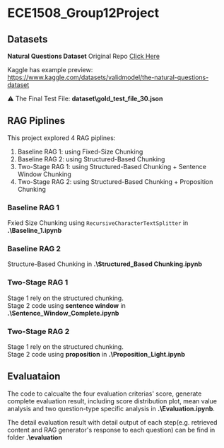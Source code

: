 # ECE1508_Group12Project

## Datasets
**Natural Questions Dataset** Original Repo [Click Here](https://github.com/google-research-datasets/natural-questions)

Kaggle has example preview: https://www.kaggle.com/datasets/validmodel/the-natural-questions-dataset

⚠️ The Final Test File: **dataset\gold_test_file_30.json**


## RAG Piplines

This project explored 4 RAG piplines:

1. Baseline RAG 1: using Fixed-Size Chunking
2. Baseline RAG 2: using Structured-Based Chunking
3. Two-Stage RAG 1: using Structured-Based Chunking + Sentence Window Chunking
4. Two-Stage RAG 2: using Structured-Based Chunking + Proposition Chunking

### Baseline RAG 1

Fxied Size Chunking using `RecursiveCharacterTextSplitter` in **.\Baseline_1.ipynb**

### Baseline RAG 2

Structure-Based Chunking in **.\Structured_Based Chunking.ipynb**

### Two-Stage RAG 1

Stage 1 rely on the structured chunking.    
Stage 2 code using **sentence window** in **.\Sentence_Window_Complete.ipynb**

### Two-Stage RAG 2
Stage 1 rely on the structured chunking.    
Stage 2 code using **proposition** in **.\Proposition_Light.ipynb**

## Evaluataion

The code to calcualte the four evaluation criterias' score, generate complete evaluation result, including score distribution plot, mean value analysis and two question-type specific analysis in **.\Evaluation.ipynb**.

The detail evaluation result with detail output of each step(e.g. retrieved content and RAG generator's response to each question) can be find in folder **.\evaluation**
